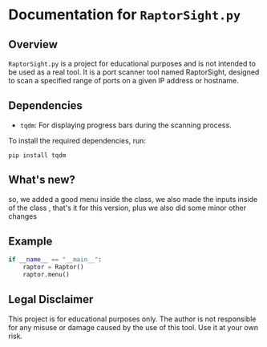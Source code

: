 # Documentation for `RaptorSight.py`

## Overview

`RaptorSight.py` is a project for educational purposes and is not intended to be used as a real tool. It is a port scanner tool named RaptorSight, designed to scan a specified range of ports on a given IP address or hostname.

## Dependencies

- `tqdm`: For displaying progress bars during the scanning process.

To install the required dependencies, run:

```
pip install tqdm
```

## What's new?
so, we added a good menu inside the class, we also made the inputs inside of the class
, that's it for this version, plus we also did some minor other changes


## Example

```python
if __name__ == "__main__":
    raptor = Raptor() 
    raptor.menu()
```

## Legal Disclaimer

This project is for educational purposes only. The author is not responsible for any misuse or damage caused by the use of this tool. Use it at your own risk.

